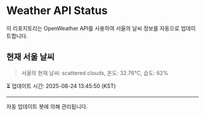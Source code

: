 
# Weather API Status

이 리포지토리는 OpenWeather API를 사용하여 서울의 날씨 정보를 자동으로 업데이트합니다.

## 현재 서울 날씨
> 서울의 현재 날씨: scattered clouds, 온도: 32.76°C, 습도: 62%

⏳ 업데이트 시간: 2025-08-24 13:45:50 (KST)

---
자동 업데이트 봇에 의해 관리됩니다.
